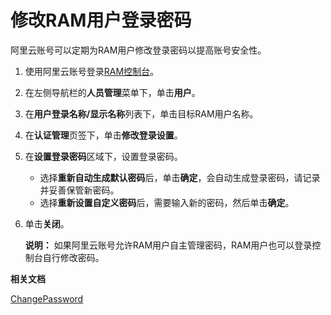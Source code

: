 # 修改RAM用户登录密码

阿里云账号可以定期为RAM用户修改登录密码以提高账号安全性。

1.  使用阿里云账号登录[RAM控制台](https://ram.console.aliyun.com/)。

2.  在左侧导航栏的**人员管理**菜单下，单击**用户**。

3.  在**用户登录名称/显示名称**列表下，单击目标RAM用户名称。

4.  在**认证管理**页签下，单击**修改登录设置**。

5.  在**设置登录密码**区域下，设置登录密码。

    -   选择**重新自动生成默认密码**后，单击**确定**，会自动生成登录密码，请记录并妥善保管新密码。
    -   选择**重新设置自定义密码**后，需要输入新的密码，然后单击**确定**。
6.  单击**关闭**。

    **说明：** 如果阿里云账号允许RAM用户自主管理密码，RAM用户也可以登录控制台自行修改密码。


**相关文档**  


[ChangePassword](/intl.zh-CN/API参考（RAM）/用户管理接口/ChangePassword.md)

